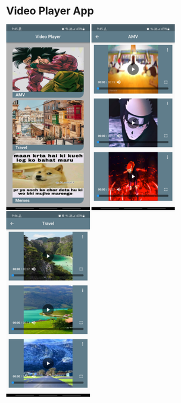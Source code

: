 # Video Player App

<img src="https://github.com/ParasRojiya/Video_Player_App/blob/master/assets/output/output1.jpg" style="height:500px"/> <img src="https://github.com/ParasRojiya/Video_Player_App/blob/master/assets/output/output2.jpg" style="height:500px"/>  <img src="https://github.com/ParasRojiya/Video_Player_App/blob/master/assets/output/output3.jpg" style="height:500px"/>

